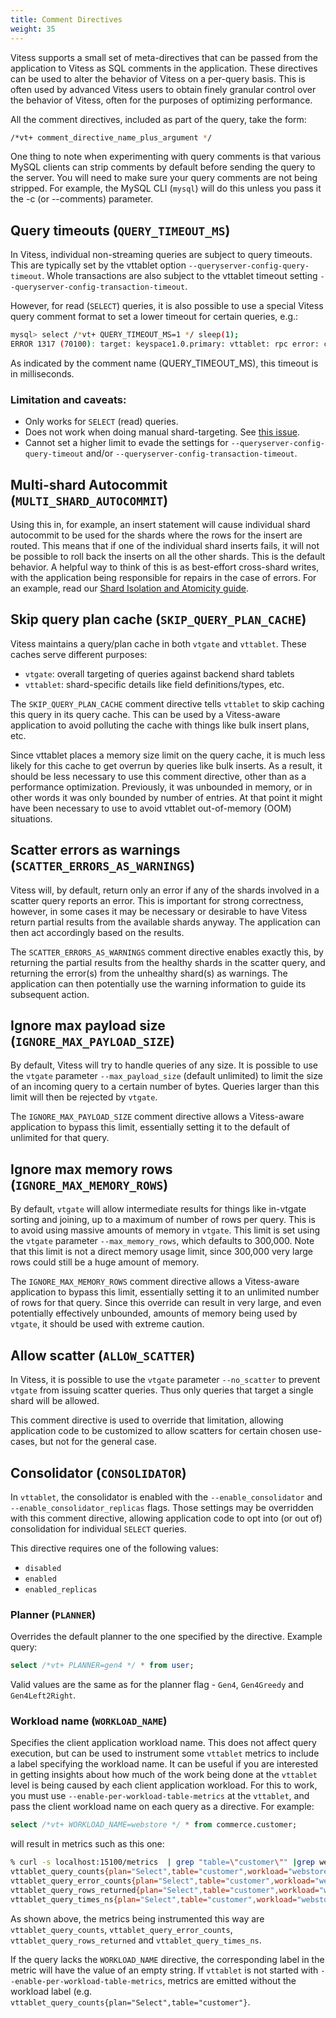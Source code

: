 ```yaml
---
title: Comment Directives
weight: 35
---
```


Vitess supports a small set of meta-directives that can be passed from the application to Vitess as SQL comments in the application. These directives can be used to alter the behavior of Vitess on a per-query basis. This is often used by advanced Vitess users to obtain finely granular control over the behavior of Vitess, often for the purposes of optimizing performance.

All the comment directives, included as part of the query, take the form:

```sh
/*vt+ comment_directive_name_plus_argument */
```

One thing to note when experimenting with query comments is that various MySQL clients can strip comments by default before sending the query to the server. You will need to make sure your query comments are not being stripped. For example, the MySQL CLI (`mysql`) will do this unless you pass it the -c (or --comments) parameter.

## Query timeouts (`QUERY_TIMEOUT_MS`)

In Vitess, individual non-streaming queries are subject to query timeouts. This are typically set by the vttablet option `--queryserver-config-query-timeout`. Whole transactions are also subject to the vttablet timeout setting `--queryserver-config-transaction-timeout`.

However, for read (`SELECT`) queries, it is also possible to use a special Vitess query comment format to set a lower timeout for certain queries, e.g.:

```sh
mysql> select /*vt+ QUERY_TIMEOUT_MS=1 */ sleep(1);
ERROR 1317 (70100): target: keyspace1.0.primary: vttablet: rpc error: code = DeadlineExceeded desc = context deadline exceeded
```

As indicated by the comment name (QUERY_TIMEOUT_MS), this timeout is in milliseconds.

### Limitation and caveats:

- Only works for `SELECT` (read) queries.
- Does not work when doing manual shard-targeting. See [this issue](https://github.com/vitessio/vitess/issues/7031).
- Cannot set a higher limit to evade the settings for `--queryserver-config-query-timeout` and/or `--queryserver-config-transaction-timeout`.

## Multi-shard Autocommit (`MULTI_SHARD_AUTOCOMMIT`)

Using this in, for example, an insert statement will cause individual shard autocommit to be used for the shards where the rows for the insert are routed. This means that if one of the individual shard inserts fails, it will not be possible to roll back the inserts on all the other shards. This is the default behavior. A helpful way to think of this is as best-effort cross-shard writes, with the application being responsible for repairs in the case of errors. For an example, read our [Shard Isolation and Atomicity guide](../../configuration-advanced/shard-isolation-atomicity/#method-1--the-naive-way).

## Skip query plan cache (`SKIP_QUERY_PLAN_CACHE`)

Vitess maintains a query/plan cache in both `vtgate` and `vttablet`. These caches serve different purposes:

- `vtgate`: overall targeting of queries against backend shard tablets
- `vttablet`: shard-specific details like field definitions/types, etc.

The `SKIP_QUERY_PLAN_CACHE` comment directive tells `vttablet` to skip caching this query in its query cache. This can be used by a Vitess-aware application to avoid polluting the cache with things like bulk insert plans, etc.

Since vttablet places a memory size limit on the query cache, it is much less likely for this cache to get overrun by queries like bulk inserts. As a result, it should be less necessary to use this comment directive, other than as a performance optimization.  Previously, it was unbounded in memory, or in other words it was only bounded by number of entries. At that point it might have been necessary to use to avoid vttablet out-of-memory (OOM) situations.

## Scatter errors as warnings (`SCATTER_ERRORS_AS_WARNINGS`)

Vitess will, by default, return only an error if any of the shards involved in a scatter query reports an error. This is important for strong correctness, however, in some cases it may be necessary or desirable to have Vitess return partial results from the available shards anyway. The application can then act accordingly based on the results.

The `SCATTER_ERRORS_AS_WARNINGS` comment directive enables exactly this, by returning the partial results from the healthy shards in the scatter query, and returning the error(s) from the unhealthy shard(s) as warnings. The application can then potentially use the warning information to guide its subsequent action.

## Ignore max payload size (`IGNORE_MAX_PAYLOAD_SIZE`)

By default, Vitess will try to handle queries of any size. It is possible to use the `vtgate` parameter `--max_payload_size` (default unlimited) to limit the size of an incoming query to a certain number of bytes. Queries larger than this limit will then be rejected by `vtgate`.

The `IGNORE_MAX_PAYLOAD_SIZE` comment directive allows a Vitess-aware application to bypass this limit, essentially setting it to the default of unlimited for that query.

## Ignore max memory rows (`IGNORE_MAX_MEMORY_ROWS`)

By default, `vtgate` will allow intermediate results for things like in-vtgate sorting and joining, up to a maximum of number of rows per query. This is to avoid using massive amounts of memory in `vtgate`. This limit is set using the `vtgate` parameter `--max_memory_rows`, which defaults to 300,000. Note that this limit is not a direct memory usage limit, since 300,000 very large rows could still be a huge amount of memory.

The `IGNORE_MAX_MEMORY_ROWS` comment directive allows a Vitess-aware application to bypass this limit, essentially setting it to an unlimited number of rows for that query. Since this override can result in very large, and even potentially effectively unbounded, amounts of memory being used by `vtgate`, it should be used with extreme caution.

## Allow scatter (`ALLOW_SCATTER`)

In Vitess, it is possible to use the `vtgate` parameter `--no_scatter` to prevent `vtgate` from issuing scatter queries. Thus only queries that target a single shard will be allowed.

This comment directive is used to override that limitation, allowing application code to be customized to allow scatters for certain chosen use-cases, but not for the general case.

## Consolidator (`CONSOLIDATOR`)

In `vttablet`, the consolidator is enabled with the `--enable_consolidator` and `--enable_consolidator_replicas` flags. Those settings may be overridden with this comment directive, allowing application code to opt into (or out of) consolidation for individual `SELECT` queries.

This directive requires one of the following values:

 * `disabled`
 * `enabled`
 * `enabled_replicas`

### Planner (`PLANNER`)

Overrides the default planner to the one specified by the directive. Example query:

```sql
select /*vt+ PLANNER=gen4 */ * from user;
```

Valid values are the same as for the planner flag - `Gen4`, `Gen4Greedy` and `Gen4Left2Right`.

### Workload name (`WORKLOAD_NAME`)

Specifies the client application workload name. This does not affect query execution, but can be used to instrument
some `vttablet` metrics to include a label specifying the workload name. It can be useful if you are interested in
getting insights about how much of the work being done at the `vttablet` level is being caused by each client
application workload. For this to work, you must use  `--enable-per-workload-table-metrics` at the `vttablet`, and pass
the client workload name on each query as a directive. For example:

```sql
select /*vt+ WORKLOAD_NAME=webstore */ * from commerce.customer;
```

will result in metrics such as this one:

```bash
% curl -s localhost:15100/metrics  | grep "table=\"customer\"" |grep webstore
vttablet_query_counts{plan="Select",table="customer",workload="webstore"} 1
vttablet_query_error_counts{plan="Select",table="customer",workload="webstore"} 0
vttablet_query_rows_returned{plan="Select",table="customer",workload="webstore"} 0
vttablet_query_times_ns{plan="Select",table="customer",workload="webstore"} 602557
```

As shown above, the metrics being instrumented this way are `vttablet_query_counts`, `vttablet_query_error_counts`,
`vttablet_query_rows_returned` and `vttablet_query_times_ns`.

If the query lacks the `WORKLOAD_NAME` directive, the corresponding label in the metric will have the value of an empty
string. If `vttablet` is not started with `--enable-per-workload-table-metrics`, metrics are emitted without the
workload label (e.g. `vttablet_query_counts{plan="Select",table="customer"}`.
